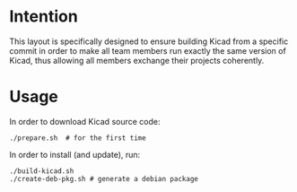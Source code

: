 # Intention

This layout is specifically designed to ensure building Kicad from a specific commit in order to make all team members run exactly the same version of Kicad, thus allowing all members exchange their projects coherently.

# Usage

In order to download Kicad source code: 

```
./prepare.sh  # for the first time
```

In order to install (and update), run: 
```
./build-kicad.sh 
./create-deb-pkg.sh # generate a debian package
```
